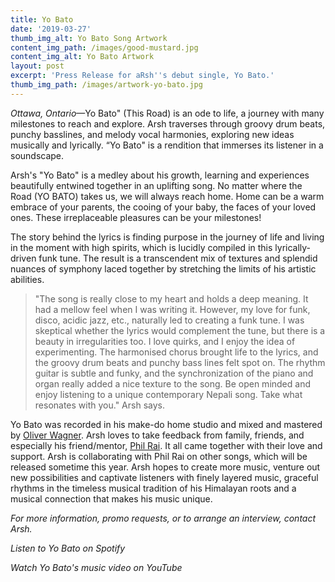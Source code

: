 ```yaml
---
title: Yo Bato
date: '2019-03-27'
thumb_img_alt: Yo Bato Song Artwork
content_img_path: /images/good-mustard.jpg
content_img_alt: Yo Bato Artwork
layout: post
excerpt: 'Press Release for aRsh''s debut single, Yo Bato.'
thumb_img_path: /images/artwork-yo-bato.jpg
---
```

*Ottawa, Ontario*—Yo Bato" (This Road) is an ode to life, a journey with many milestones to reach and explore. Arsh traverses through groovy drum beats, punchy basslines, and melody vocal harmonies, exploring new ideas musically and lyrically. “Yo Bato" is a rendition that immerses its listener in a soundscape.

Arsh's "Yo Bato" is a medley about his growth, learning and experiences beautifully entwined together in an uplifting song. No matter where the Road (YO BATO) takes us, we will always reach home. Home can be a warm embrace of your parents, the cooing of your baby, the faces of your loved ones. These irreplaceable pleasures can be your milestones!

The story behind the lyrics is finding purpose in the journey of life and living in the moment with high spirits, which is lucidly compiled in this lyrically-driven funk tune. The result is a transcendent mix of textures and splendid nuances of symphony laced together by stretching the limits of his artistic abilities.

> "The song is really close to my heart and holds a deep meaning. It had a mellow feel when I was writing it. However, my love for funk, disco, acidic jazz, etc., naturally led to creating a funk tune. I was skeptical whether the lyrics would complement the tune, but there is a beauty in irregularities too. I love quirks, and I enjoy the idea of experimenting. The harmonised chorus brought life to the lyrics, and the groovy drum beats and punchy bass lines felt spot on. The rhythm guitar is subtle and funky, and the synchronization of the piano and organ really added a nice texture to the song. Be open minded and enjoy listening to a unique contemporary Nepali song. Take what resonates with you." Arsh says.

Yo Bato was recorded in his make-do home studio and mixed and mastered by [Oliver Wagner](https://www.facebook.com/soundtheorylab). Arsh loves to take feedback from family, friends, and especially his friend/mentor, [Phil Rai](https://www.instagram.com/philraiz/). It all came together with their love and support. Arsh is collaborating with Phil Rai on other songs, which will be released sometime this year. Arsh hopes to create more music, venture out new possibilities and captivate listeners with finely layered music, graceful rhythms in the timeless musical tradition of his Himalayan roots and a musical connection that makes his music unique.

*For more information, promo requests, or to arrange an interview, contact Arsh.*

*Listen to Yo Bato on Spotify*

*Watch Yo Bato's music video on YouTube*
